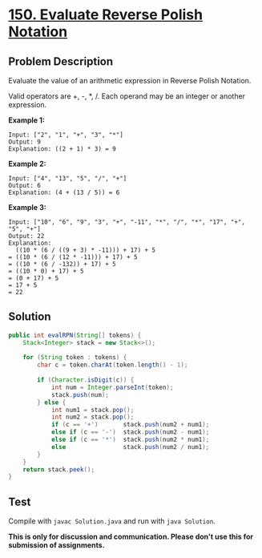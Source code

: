 # [150. Evaluate Reverse Polish Notation][title]

## Problem Description

Evaluate the value of an arithmetic expression in Reverse Polish Notation.

Valid operators are +, -, \*, /. Each operand may be an integer or another expression.

**Example 1:**

```
Input: ["2", "1", "+", "3", "*"]
Output: 9
Explanation: ((2 + 1) * 3) = 9
```

**Example 2:**

```
Input: ["4", "13", "5", "/", "+"]
Output: 6
Explanation: (4 + (13 / 5)) = 6
```

**Example 3:**

```
Input: ["10", "6", "9", "3", "+", "-11", "*", "/", "*", "17", "+", "5", "+"]
Output: 22
Explanation: 
  ((10 * (6 / ((9 + 3) * -11))) + 17) + 5
= ((10 * (6 / (12 * -11))) + 17) + 5
= ((10 * (6 / -132)) + 17) + 5
= ((10 * 0) + 17) + 5
= (0 + 17) + 5
= 17 + 5
= 22
```

## Solution

```java
public int evalRPN(String[] tokens) {
    Stack<Integer> stack = new Stack<>();
    
    for (String token : tokens) {
        char c = token.charAt(token.length() - 1);
        
        if (Character.isDigit(c)) {
            int num = Integer.parseInt(token);
            stack.push(num);
        } else {
            int num1 = stack.pop();
            int num2 = stack.pop();
            if (c == '+')       stack.push(num2 + num1);
            else if (c == '-')  stack.push(num2 - num1);
            else if (c == '*')  stack.push(num2 * num1);
            else                stack.push(num2 / num1);
        }
    }
    return stack.peek();
}
```

## Test

Compile with `javac Solution.java` and run with `java Solution`.

**This is only for discussion and communication. Please don't use this for submission of assignments.**

[title]: https://leetcode.com/problems/evaluate-reverse-polish-notation/